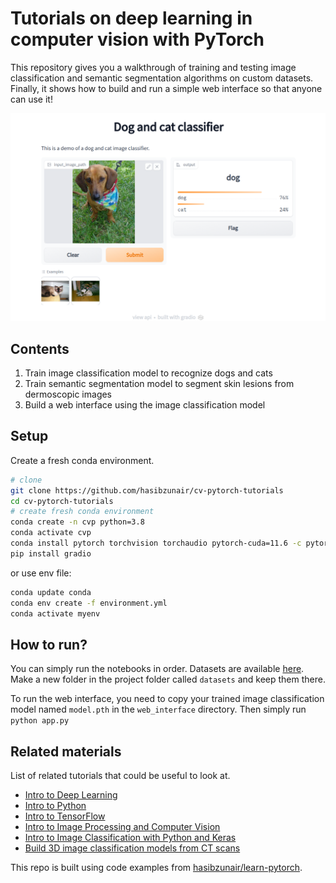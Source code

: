 # Tutorials on deep learning in computer vision with PyTorch

This repository gives you a walkthrough of training and testing image classification and semantic segmentation algorithms on custom datasets. Finally, it shows how to build and run a simple web interface so that anyone can use it!

![attention](./media/demo.png)

## Contents

1. Train image classification model to recognize dogs and cats
2. Train semantic segmentation model to segment skin lesions from dermoscopic images
3. Build a web interface using the image classification model

## Setup

Create a fresh conda environment.

```bash
# clone
git clone https://github.com/hasibzunair/cv-pytorch-tutorials
cd cv-pytorch-tutorials
# create fresh conda environment
conda create -n cvp python=3.8
conda activate cvp
conda install pytorch torchvision torchaudio pytorch-cuda=11.6 -c pytorch -c nvidia
pip install gradio
```

or use env file:

```bash
conda update conda
conda env create -f environment.yml
conda activate myenv
```

## How to run?

You can simply run the notebooks in order. Datasets are available [here](https://github.com/hasibzunair/cv-pytorch-tutorials/releases/tag/v1). Make a new folder in the project folder called `datasets` and keep them there.

To run the web interface, you need to copy your trained image classification model named `model.pth` in the `web_interface` directory. Then simply run `python app.py`

## Related materials

List of related tutorials that could be useful to look at.

* [Intro to Deep Learning](https://github.com/hasibzunair/neural-nets-for-babies)
* [Intro to Python](https://github.com/hasibzunair/ieee18-cv)
* [Intro to TensorFlow](https://github.com/hasibzunair/ericsson-upskill-tutorials)
* [Intro to Image Processing and Computer Vision](https://github.com/hasibzunair/ieee18-cv)
* [Intro to Image Classification with Python and Keras](https://github.com/hasibzunair/whats-image-classifcation-really)
* [Build 3D image classification models from CT scans](https://keras.io/examples/vision/3D_image_classification/)

This repo is built using code examples from [hasibzunair/learn-pytorch](https://github.com/hasibzunair/learn-pytorch).